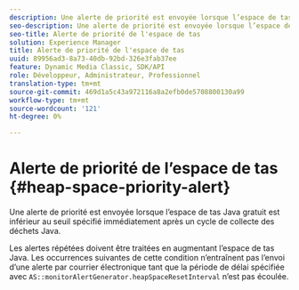 ```yaml
---
description: Une alerte de priorité est envoyée lorsque l’espace de tas Java gratuit est inférieur au seuil spécifié immédiatement après un cycle de collecte des déchets Java.
seo-description: Une alerte de priorité est envoyée lorsque l’espace de tas Java gratuit est inférieur au seuil spécifié immédiatement après un cycle de collecte des déchets Java.
seo-title: Alerte de priorité de l'espace de tas
solution: Experience Manager
title: Alerte de priorité de l'espace de tas
uuid: 89956ad3-8a73-40db-92bd-326e3fab37ee
feature: Dynamic Media Classic, SDK/API
role: Développeur, Administrateur, Professionnel
translation-type: tm+mt
source-git-commit: 469d1a5c43a972116a8a2efb0de5708800130a99
workflow-type: tm+mt
source-wordcount: '121'
ht-degree: 0%

---
```



# Alerte de priorité de l’espace de tas {#heap-space-priority-alert}

Une alerte de priorité est envoyée lorsque l’espace de tas Java gratuit est inférieur au seuil spécifié immédiatement après un cycle de collecte des déchets Java.

Les alertes répétées doivent être traitées en augmentant l’espace de tas Java. Les occurrences suivantes de cette condition n’entraînent pas l’envoi d’une alerte par courrier électronique tant que la période de délai spécifiée avec `AS::monitorAlertGenerator.heapSpaceResetInterval` n’est pas écoulée.
